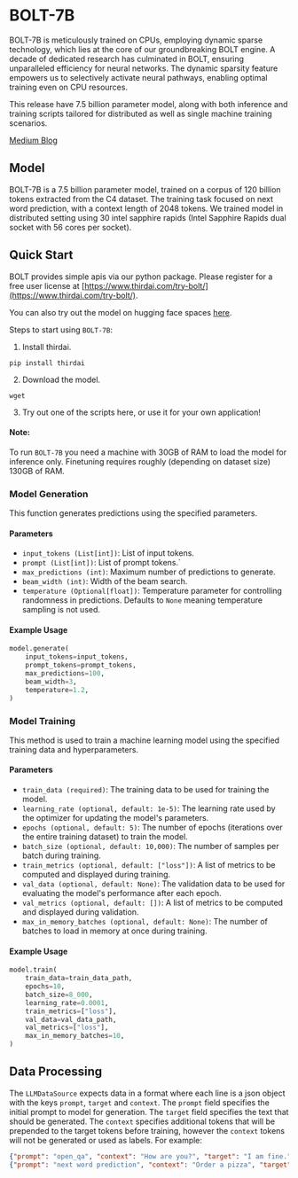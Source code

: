 # BOLT-7B

BOLT-7B is meticulously trained on CPUs, employing dynamic sparse technology, which lies at the core of our groundbreaking BOLT engine. A decade of dedicated research has culminated in BOLT, ensuring unparalleled efficiency for neural networks. The dynamic sparsity feature empowers us to selectively activate neural pathways, enabling optimal training even on CPU resources.

This release have 7.5 billion parameter model, along with both inference and training scripts tailored for distributed as well as single machine training scenarios.

[Medium Blog]()

## Model
BOLT-7B is a 7.5 billion parameter model, trained on a corpus of 120 billion tokens extracted from the C4 dataset. The training task focused on next word prediction, with a context length of 2048 tokens.
We trained model in distributed setting using 30 intel sapphire rapids (Intel Sapphire Rapids dual socket with 56 cores per socket).

## Quick Start
BOLT provides simple apis via our python package. Please register for a free user license at [https://www.thirdai.com/try-bolt/](https://www.thirdai.com/try-bolt/).

You can also try out the model on hugging face spaces [here](https://huggingface.co/spaces/thirdai/LLM-7B-open-qa). 

Steps to start using `BOLT-7B`:
1. Install thirdai.
```commandline
pip install thirdai
```
2. Download the model.
```commandline
wget 
```
3. Try out one of the scripts here, or use it for your own application!

#### Note: 
To run `BOLT-7B` you need a machine with 30GB of RAM to load the model for inference only. Finetuning requires roughly (depending on dataset size) 130GB of RAM. 

### Model Generation

This function generates predictions using the specified parameters.

#### Parameters

- `input_tokens (List[int])`: List of input tokens.
- `prompt (List[int])`: List of prompt tokens.`
- `max_predictions (int)`: Maximum number of predictions to generate.
- `beam_width (int)`: Width of the beam search.
- `temperature (Optional[float])`: Temperature parameter for controlling randomness in predictions. Defaults to `None` meaning temperature sampling is not used.

#### Example Usage

```python
model.generate(
    input_tokens=input_tokens,
    prompt_tokens=prompt_tokens,
    max_predictions=100,
    beam_width=3,
    temperature=1.2,
)
```

### Model Training

This method is used to train a machine learning model using the specified training data and hyperparameters.

#### Parameters

- `train_data (required)`: The training data to be used for training the model.
- `learning_rate (optional, default: 1e-5)`: The learning rate used by the optimizer for updating the model's parameters.
- `epochs (optional, default: 5)`: The number of epochs (iterations over the entire training dataset) to train the model.
- `batch_size (optional, default: 10,000)`: The number of samples per batch during training.
- `train_metrics (optional, default: ["loss"])`: A list of metrics to be computed and displayed during training.
- `val_data (optional, default: None)`: The validation data to be used for evaluating the model's performance after each epoch.
- `val_metrics (optional, default: [])`: A list of metrics to be computed and displayed during validation.
- `max_in_memory_batches (optional, default: None)`: The number of batches to load in memory at once during training. 

#### Example Usage

```python
model.train(
    train_data=train_data_path,
    epochs=10,
    batch_size=8_000,
    learning_rate=0.0001,
    train_metrics=["loss"],
    val_data=val_data_path,
    val_metrics=["loss"],
    max_in_memory_batches=10,
)
```


## Data Processing

The `LLMDataSource` expects data in a format where each line is a json object with the keys `prompt`, `target` and `context`. The `prompt` field specifies the initial prompt to model for generation. The `target` field specifies the text that should be generated. The `context` specifies additional tokens that will be prepended to the target tokens before training, however the `context` tokens will not be generated or used as labels. For example:

```json
{"prompt": "open_qa", "context": "How are you?", "target": "I am fine."}
{"prompt": "next word prediction", "context": "Order a pizza", "target": "for the party tonight."}
```
